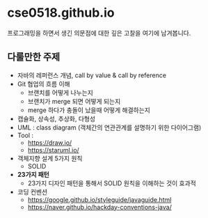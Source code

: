 # cse0518.github.io
프로그래밍을 하면서 생긴 의문점에 대한 깊은 고찰을 여기에 남겨봅니다.

## 다룰만한 주제
- 자바의 레퍼런스 개념, call by value & call by reference
- Git 협업의 흐름 이해
  - 브랜치를 어떻게 나누는지
  - 브랜치가 merge 되면 어떻게 되는지
  - merge 하다가 충돌이 났을때 어떻게 해결하는지
- 캡슐화, 상속성, 추상화, 다형성
- UML : class diagram (객체간의 연관관계를 설명하기 위한 다이어그램)
- Tool :
  - https://draw.io/
  - https://staruml.io/
- 객체지향 설계 5가지 원칙
  - SOLID
- **23가지 패턴**
  - 23가지 디자인 패턴을 통해서 SOLID 원칙을 이해하는 것이 효과적
- 코딩 컨벤션
  - https://google.github.io/styleguide/javaguide.html
  - https://naver.github.io/hackday-conventions-java/
